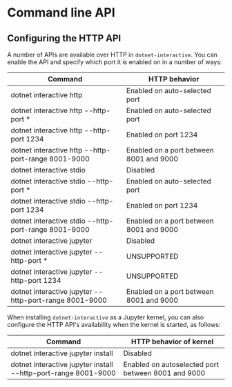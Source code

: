 # Command line API

## Configuring the HTTP API

A number of APIs are available over HTTP in `dotnet-interactive`. You can enable the API and specify which port it is enabled on in a number of ways:

| Command                                                      | HTTP behavior
|--------------------------------------------------------------|--------------------------------
dotnet interactive http                                        | Enabled on auto-selected port
dotnet interactive http --http-port *                          | Enabled on auto-selected port
dotnet interactive http --http-port 1234                       | Enabled on port 1234
dotnet interactive http --http-port-range 8001-9000            | Enabled on a port between 8001 and 9000
dotnet interactive stdio                                       | Disabled
dotnet interactive stdio --http-port *                         | Enabled on auto-selected port
dotnet interactive stdio --http-port 1234                      | Enabled on port 1234
dotnet interactive stdio --http-port-range 8001-9000           | Enabled on a port between 8001 and 9000
dotnet interactive jupyter                                     | Disabled
dotnet interactive jupyter --http-port *                       | UNSUPPORTED
dotnet interactive jupyter --http-port 1234                    | UNSUPPORTED
dotnet interactive jupyter --http-port-range 8001-9000         | Enabled on a port between 8001 and 9000

When installing `dotnet-interactive` as a Jupyter kernel, you can also configure the HTTP API's availability when the kernel is started, as follows: 

| Command                                                      | HTTP behavior of kernel 
|--------------------------------------------------------------|--------------------------------
dotnet interactive jupyter install                             | Disabled
dotnet interactive jupyter install --http-port-range 8001-9000 | Enabled on autoselected port between 8001 and 9000                       


